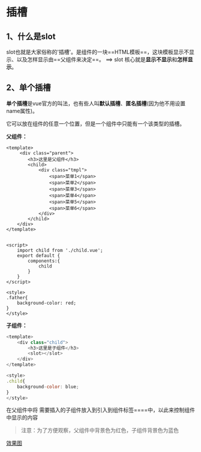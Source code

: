 # 插槽

## 1、什么是slot

slot也就是大家俗称的'插槽'。是组件的一块==HTML模板==，这块模板显示不显示、以及怎样显示由==父组件来决定==。 ==> slot 核心就是**显示不显示**和**怎样显示**。

## 2、单个插槽

**单个插槽**是vue官方的叫法，也有些人叫**默认插槽**、**匿名插槽**(因为他不用设置name属性)。

它可以放在组件的任意一个位置，但是一个组件中只能有一个该类型的插槽。



**父组件：**

```javas
<template>
     <div class="parent">
        <h3>这里是父组件</h3>
        <child>
            <div class="tmpl">
                <span>菜单1</span>
                <span>菜单2</span>
                <span>菜单3</span>
                <span>菜单4</span>
                <span>菜单5</span>
                <span>菜单6</span>
            </div>
        </child>
    </div>
</template>


<script>
    import child from './child.vue';
    export default {
        components:{
            child
        }
    }
</script>

<style>
.father{
    background-color: red;
}
</style>
```



**子组件：**

```javascript
<template>
    <div class="child">
        <h3>这里是子组件</h3>
        <slot></slot>
    </div>
</template>

<style>
.child{
    background-color: blue;
}
</style>

```

在父组件中将 需要插入的子组件放入到引入到组件标签==<child>==中，以此来控制组件中显示的内容



> 注意：为了方便观察，父组件中背景色为红色，子组件背景色为蓝色

[效果图]()

